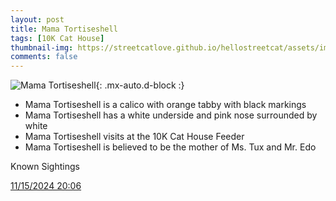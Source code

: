 ```yaml
---
layout: post
title: Mama Tortiseshell
tags: [10K Cat House]
thumbnail-img: https://streetcatlove.github.io/hellostreetcat/assets/img/mama_t.png
comments: false
---
```


![ Mama Tortiseshell](https://streetcatlove.github.io/hellostreetcat/assets/img/mama_t.png){: .mx-auto.d-block :}

* Mama Tortiseshell is a calico with orange tabby with black markings
* Mama Tortiseshell has a white underside and pink nose surrounded by white
* Mama Tortiseshell visits at the 10K Cat House Feeder
* Mama Tortiseshell is believed to be the mother of Ms. Tux and Mr. Edo

Known Sightings

[11/15/2024 20:06](https://youtu.be/BO4XmAPnIak?si=Itsdu1x37Ti6e0BD&t=10011)
